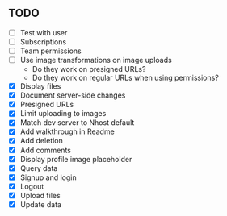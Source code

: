 ## TODO

- [ ] Test with user
- [ ] Subscriptions
- [ ] Team permissions
- [ ] Use image transformations on image uploads
  - Do they work on presigned URLs?
  - Do they work on regular URLs when using permissions?
- [x] Display files
- [x] Document server-side changes
- [x] Presigned URLs
- [x] Limit uploading to images
- [x] Match dev server to Nhost default
- [x] Add walkthrough in Readme
- [x] Add deletion
- [x] Add comments
- [x] Display profile image placeholder
- [x] Query data
- [x] Signup and login
- [x] Logout
- [x] Upload files
- [x] Update data
